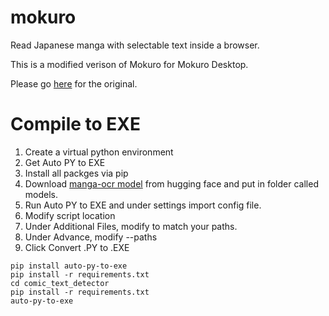 # mokuro

Read Japanese manga with selectable text inside a browser.

This is a modified verison of Mokuro for Mokuro Desktop.

Please go [here](https://github.com/kha-white/mokuro) for the original.

# Compile to EXE
1. Create a virtual python environment
2. Get Auto PY to EXE
3. Install all packges via pip
4. Download [manga-ocr model](https://huggingface.co/kha-white/manga-ocr-base) from hugging face and put in folder called models.
5. Run Auto PY to EXE and under settings import config file.
6. Modify script location
7. Under Additional Files, modify to match your paths.
8. Under Advance, modify --paths
9. Click Convert .PY to .EXE

```commandline
pip install auto-py-to-exe
pip install -r requirements.txt
cd comic_text_detector
pip install -r requirements.txt
auto-py-to-exe
```
